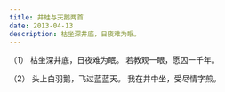 ```yaml
---
title: 井蛙与天鹅两首
date: 2013-04-13
description: 枯坐深井底，日夜难为眠。
---
```


（1）
枯坐深井底，日夜难为眠。
若教观一眼，愿囚一千年。

（2）
头上白羽鹅，飞过蓝蓝天。
我在井中坐，受尽情字煎。